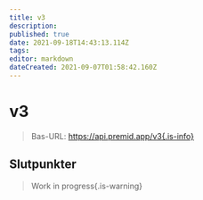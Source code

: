 ```yaml
---
title: v3
description: 
published: true
date: 2021-09-18T14:43:13.114Z
tags: 
editor: markdown
dateCreated: 2021-09-07T01:58:42.160Z
---
```


# v3

> Bas-URL: https://api.premid.app/v3{.is-info}


## Slutpunkter
> Work in progress{.is-warning}